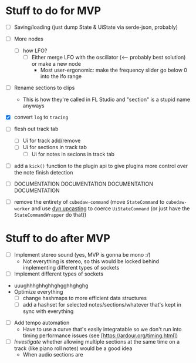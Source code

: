# Stuff to do for MVP

- [ ] Saving/loading (just dump State & UiState via serde-json, probably)

- [ ] More nodes

  - [ ] how LFO?
    - [ ] Either merge LFO with the oscillator (<-- probably best solution) or make a new node
      - Most user-ergonomic: make the frequency slider go below 0 into the lfo range

- [ ] Rename sections to clips

  - This is how they're called in FL Studio and "section" is a stupid name anyways

- [x] convert `log` to `tracing`

- [ ] flesh out track tab

  - [ ] Ui for track add/remove
  - [ ] Ui for sections in track tab
    - [ ] Ui for notes in secions in track tab

- [ ] add a `kick()` function to the plugin api to give plugins more control over the note finish detection

- [ ] DOCUMENTATION DOCUMENTATION DOCUMENTATION DOCUMENTATION

- [ ] remove the entirety of `cubedaw-command` (move `StateCommand` to `cubedaw-worker` and use [dyn upcasting](https://github.com/rust-lang/rust/issues/65991) to coerce `UiStateCommand` (or just have the `StateCommandWrapper` do that))

# Stuff to do after MVP

- [ ] Implement stereo sound (yes, MVP is gonna be mono :/)
  - Not everything is stereo, so this would be locked behind implementing different types of sockets
- [ ] Implement different types of sockets
- uuughhhghhghhghgghhghghg
- Optimize everything
  - [ ] change hashmaps to more efficient data structures
  - [ ] add a hashset for selected notes/sections/whatever that's kept in sync with everything
- [ ] Add tempo automation
  - Have to use a curve that's easily integratable so we don't run into timing performance issues (see [https://ardour.org/timing.html])
- [ ] _Investigate_ whether allowing multiple sections at the same time on a track (like piano roll notes) would be a good idea
  - When audio sections are
